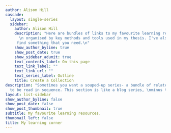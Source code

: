 ```yaml
---
author: Alison Hill
cascade:
  layout: single-series
  sidebar:
    author: Alison Hill
    description: "Here are bundles of links to my favourite learning resources 
      \n organised by key methods and tools used in my thesis. I've also included my digests on them \n Hope you
     find something that you need.\n"
    show_author_byline: true
    show_post_date: true
    show_sidebar_adunit: true
    text_contents_label: On this page
    text_link_label: ""
    text_link_url: ""
    text_series_label: Outline
    title: Create a Collection
description: "Sometimes you want a souped-up series- a bundle of related pages \nmeant
  to be read in sequence. This section is like a blog series, \nminus the blog.\n"
layout: list-sidebar
show_author_byline: false
show_post_date: false
show_post_thumbnail: true
subtitle: My favourite learning resources.
thumbnail_left: false
title: My learning corner
---
```

